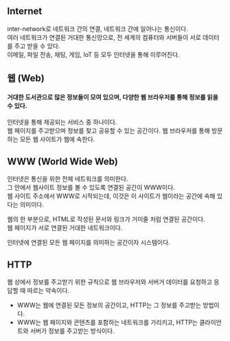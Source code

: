## Internet
inter-network로 네트워크 간의 연결, 네트워크 간에 일어나는 통신이다.  
여러 네트워크가 연결된 거대한 통신망으로, 전 세계의 컴퓨터와 서버들이 서로 데이터를 주고 받을 수 있다.  
이메일, 파일 전송, 채팅, 게임, IoT 등 모두 인터넷을 통해 이루어진다.  


## 웹 (Web)
#### 거대한 도서관으로 많은 정보들이 모여 있으며, 다양한 웹 브라우저를 통해 정보를 읽을 수 있다.  
인터넷을 통해 제공되는 서비스 중 하나이다.  
웹 페이지를 주고받으며 정보를 찾고 공유할 수 있는 공간이다.  웹 브라우저를 통해 방문하는 모든 웹 사이트가 웹에 속한다.  



## WWW (World Wide Web)  
인터넷은 통신을 위한 전체 네트워크를 의미한다.  
그 안에서 웹사이트 정보를 볼 수 있도록 연결된 공간이 WWW이다.  
웹 사이트 주소에서 WWW로 시작되는데, 이것은 이 사이트가 웹이라는 공간에 속해 있다는 의미이다.  

웹의 한 부분으로, HTML로 작성된 문서와 링크가 거미줄 처럼 연결된 공간이다.  
웹 페이지가 서로 연결된 거대한 네트워크이다.  

인터넷에 연결된 모든 웹 페이지를 의미하는 공간이자 시스템이다.  


## HTTP
웹 상에서 정보를 주고받기 위한 규칙으로 웹 브라우저와 서버거 데이터를 요청하고 응답할 때 따르는 약속이다.  


  
- WWW는 웹에 연결된 모든 정보의 공간이고, HTTP는 그 정보를 주고받는 방법이다.  
- WWW는 웹 페이지와 콘텐츠를 포함하는 네트워크를 가리키고, HTTP는 클라이언트와 서버가 정보를 주고받는 방식이다.
